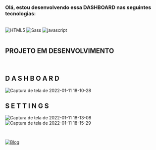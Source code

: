 <h3>Olá, estou desenvolvendo essa <span color="#F10E29">DASHBOARD</span> nas seguintes tecnologias:</h3> <br>



<div class="tecnologias">
    <img align="center" alt="HTML5" src="https://img.shields.io/badge/HTML5-E34F26?style=for-the-badge&logo=html5&logoColor=white">
    <img align="center" alt="Sass" src="https://img.shields.io/badge/Sass-CC6699?style=for-the-badge&logo=sass&logoColor=white">
    <img align="center" alt="javascript" src="https://img.shields.io/badge/JavaScript-F7DF1E?style=for-the-badge&logo=javascript&logoColor=black">
</div><br>

<h2 color="#FFD91E"> PROJETO EM DESENVOLVIMENTO </h2>

<br>
<h2 color="#FFD91E"> D A S H B O A R D </h2>

![Captura de tela de 2022-01-11 18-10-28](https://user-images.githubusercontent.com/96999326/149022047-af04e309-f32d-446c-84a0-5a48329a4103.png)

<h2 color="#FFD91E"> S E T T I N G S </h2>

![Captura de tela de 2022-01-11 18-13-08](https://user-images.githubusercontent.com/96999326/149022465-17e888da-a18f-4fc6-9ea4-a74de4fe6aa2.png)
![Captura de tela de 2022-01-11 18-15-29](https://user-images.githubusercontent.com/96999326/149022902-dee2bb88-59f7-4264-8160-4c30d08f3bb9.png)

<br>

[![Blog](https://img.shields.io/badge/LinkedIn-0077B5?style=for-the-badge&logo=linkedin&logoColor=white)](https://www.linkedin.com/in/raique-ramos-328556210/)
